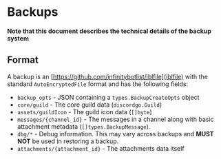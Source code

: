 # Backups

**Note that this document describes the technical details of the backup system**

## Format

A backup is an [https://github.com/infinitybotlist/iblfile](iblfile) with the standard ``AutoEncryptedFile`` format and has the following fields:

- ``backup_opts`` - JSON containing a ``types.BackupCreateOpts`` object
- ``core/guild`` - The core guild data (``discordgo.Guild``)
- ``assets/guildIcon`` - The guild icon data (``[]byte``)
- ``messages/{channel_id}`` - The messages in a channel along with basic attachment metadata (``[]types.BackupMessage``).
- ``dbg/*`` - Debug information. This may vary across backups and **MUST NOT** be used in restoring a backup.
- ``attachments/{attachment_id}`` - The attachments data itself